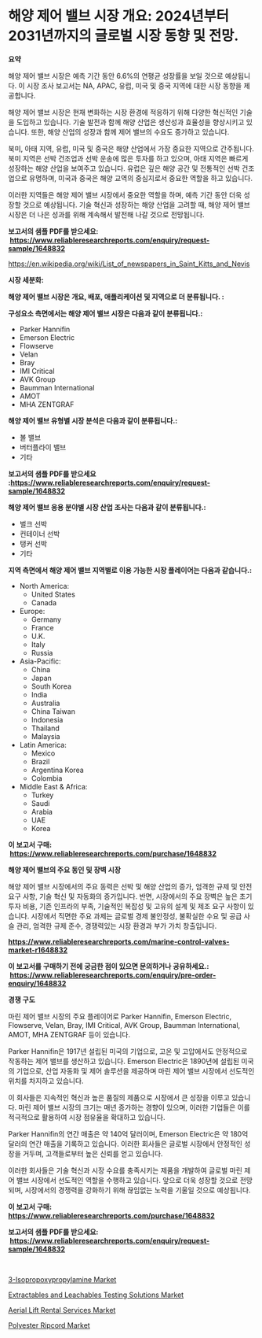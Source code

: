 <p><h1>해양 제어 밸브 시장 개요: 2024년부터 2031년까지의 글로벌 시장 동향 및 전망.</h1></p><p><strong>요약</strong></p>
<p><p>해양 제어 밸브 시장은 예측 기간 동안 6.6%의 연평균 성장률을 보일 것으로 예상됩니다. 이 시장 조사 보고서는  NA, APAC, 유럽, 미국 및 중국 지역에 대한 시장 동향을 제공합니다.</p><p>해양 제어 밸브 시장은 현재 변화하는 시장 환경에 적응하기 위해 다양한 혁신적인 기술을 도입하고 있습니다. 기술 발전과 함께 해양 산업은 생산성과 효율성을 향상시키고 있습니다. 또한, 해양 산업의 성장과 함께 제어 밸브의 수요도 증가하고 있습니다. </p><p>북미, 아태 지역, 유럽, 미국 및 중국은 해양 산업에서 가장 중요한 지역으로 간주됩니다. 북미 지역은 선박 건조업과 선박 운송에 많은 투자를 하고 있으며, 아태 지역은 빠르게 성장하는 해양 산업을 보여주고 있습니다. 유럽은 깊은 해양 공간 및 전통적인 선박 건조업으로 유명하며, 미국과 중국은 해양 교역의 중심지로서 중요한 역할을 하고 있습니다.</p><p>이러한 지역들은 해양 제어 밸브 시장에서 중요한 역할을 하며, 예측 기간 동안 더욱 성장할 것으로 예상됩니다. 기술 혁신과 성장하는 해양 산업을 고려할 때, 해양 제어 밸브 시장은 더 나은 성과를 위해 계속해서 발전해 나갈 것으로 전망됩니다.</p></p>
<p><strong>보고서의 샘플 PDF를 받으세요: &nbsp;<a href="https://www.reliableresearchreports.com/enquiry/request-sample/1648832">https://www.reliableresearchreports.com/enquiry/request-sample/1648832</a></strong></p>
<p><a href="https://en.wikipedia.org/wiki/List_of_newspapers_in_Saint_Kitts_and_Nevis">https://en.wikipedia.org/wiki/List_of_newspapers_in_Saint_Kitts_and_Nevis</a></p>
<p><strong>시장 세분화:</strong></p>
<p><strong> 해양 제어 밸브 시장은 개요, 배포, 애플리케이션 및 지역으로 더 분류됩니다. :</strong></p>
<p><strong>구성요소 측면에서는 해양 제어 밸브 시장은 다음과 같이 분류됩니다.:</strong></p>
<p><ul><li>Parker Hannifin</li><li>Emerson Electric</li><li>Flowserve</li><li>Velan</li><li>Bray</li><li>IMI Critical</li><li>AVK Group</li><li>Baumman International</li><li>AMOT</li><li>MHA ZENTGRAF</li></ul></p>
<p><strong> 해양 제어 밸브 유형별 시장 분석은 다음과 같이 분류됩니다.:</strong></p>
<p><ul><li>볼 밸브</li><li>버터플라이 밸브</li><li>기타</li></ul></p>
<p><strong>보고서의 샘플 PDF를 받으세요 :<a href="https://www.reliableresearchreports.com/enquiry/request-sample/1648832">https://www.reliableresearchreports.com/enquiry/request-sample/1648832</a></strong></p>
<p><strong> 해양 제어 밸브 응용 분야별 시장 산업 조사는 다음과 같이 분류됩니다.:</strong></p>
<p><ul><li>벌크 선박</li><li>컨테이너 선박</li><li>탱커 선박</li><li>기타</li></ul></p>
<p><strong>지역 측면에서 해양 제어 밸브 지역별로 이용 가능한 시장 플레이어는 다음과 같습니다.:</strong></p>
<p><ul>
    <li>
        North America:
        <ul>
            <li>United States</li>
            <li>Canada</li>
        </ul>
    </li>
    <li>
        Europe:
        <ul>
            <li>Germany</li>
            <li>France</li>
            <li>U.K.</li>
            <li>Italy</li>
            <li>Russia</li>
        </ul>
    </li>
    <li>
        Asia-Pacific:
        <ul>
            <li>China</li>
            <li>Japan</li>
            <li>South Korea</li>
            <li>India</li>
            <li>Australia</li>
            <li>China Taiwan</li>
            <li>Indonesia</li>
            <li>Thailand</li>
            <li>Malaysia</li>
        </ul>
    </li>
    <li>
        Latin America:
        <ul>
            <li>Mexico</li>
            <li>Brazil</li>
            <li>Argentina Korea</li>
            <li>Colombia</li>
        </ul>
    </li>
    <li>
        Middle East & Africa:
        <ul>
            <li>Turkey</li>
            <li>Saudi</li>
            <li>Arabia</li>
            <li>UAE</li>
            <li>Korea</li>
        </ul>
    </li>
    </ul></p>
<p><strong>이 보고서 구매: &nbsp;<a href="https://www.reliableresearchreports.com/purchase/1648832">https://www.reliableresearchreports.com/purchase/1648832</a></strong></p>
<p><strong>해양 제어 밸브의 주요 동인 및 장벽 시장</strong></p>
<p><p>해양 제어 밸브 시장에서의 주요 동력은 선박 및 해양 산업의 증가, 엄격한 규제 및 안전 요구 사항, 기술 혁신 및 자동화의 증가입니다. 반면, 시장에서의 주요 장벽은 높은 초기 투자 비용, 기존 인프라의 부족, 기술적인 복잡성 및 고유의 설계 및 제조 요구 사항이 있습니다. 시장에서 직면한 주요 과제는 글로벌 경제 불안정성, 불확실한 수요 및 공급 사슬 관리, 엄격한 규제 준수, 경쟁력있는 시장 환경과 부가 가치 창출입니다.</p></p>
<p><strong><a href="https://www.reliableresearchreports.com/marine-control-valves-market-r1648832">https://www.reliableresearchreports.com/marine-control-valves-market-r1648832</a></strong></p>
<p><strong>이 보고서를 구매하기 전에 궁금한 점이 있으면 문의하거나 공유하세요.: &nbsp;<a href="https://www.reliableresearchreports.com/enquiry/pre-order-enquiry/1648832">https://www.reliableresearchreports.com/enquiry/pre-order-enquiry/1648832</a></strong></p>
<p><strong>경쟁 구도</strong></p>
<p><p>마린 제어 밸브 시장의 주요 플레이어로 Parker Hannifin, Emerson Electric, Flowserve, Velan, Bray, IMI Critical, AVK Group, Baumman International, AMOT, MHA ZENTGRAF 등이 있습니다. </p><p>Parker Hannifin은 1917년 설립된 미국의 기업으로, 고온 및 고압에서도 안정적으로 작동하는 제어 밸브를 생산하고 있습니다. Emerson Electric은 1890년에 설립된 미국의 기업으로, 산업 자동화 및 제어 솔루션을 제공하며 마린 제어 밸브 시장에서 선도적인 위치를 차지하고 있습니다.</p><p>이 회사들은 지속적인 혁신과 높은 품질의 제품으로 시장에서 큰 성장을 이루고 있습니다. 마린 제어 밸브 시장의 크기는 매년 증가하는 경향이 있으며, 이러한 기업들은 이를 적극적으로 활용하여 시장 점유율을 확대하고 있습니다.</p><p>Parker Hannifin의 연간 매출은 약 140억 달러이며, Emerson Electric은 약 180억 달러의 연간 매출을 기록하고 있습니다. 이러한 회사들은 글로벌 시장에서 안정적인 성장을 거두며, 고객들로부터 높은 신뢰를 얻고 있습니다.</p><p>이러한 회사들은 기술 혁신과 시장 수요를 충족시키는 제품을 개발하여 글로벌 마린 제어 밸브 시장에서 선도적인 역할을 수행하고 있습니다. 앞으로 더욱 성장할 것으로 전망되며, 시장에서의 경쟁력을 강화하기 위해 끊임없는 노력을 기울일 것으로 예상됩니다.</p></p>
<p><strong>이 보고서 구매: &nbsp; <a href="https://www.reliableresearchreports.com/purchase/1648832">https://www.reliableresearchreports.com/purchase/1648832</a></strong></p>
<p><strong>보고서의 샘플 PDF를 받으세요: &nbsp;<a href="https://www.reliableresearchreports.com/enquiry/request-sample/1648832">https://www.reliableresearchreports.com/enquiry/request-sample/1648832</a></strong><strong></strong></p>
<p>&nbsp;</p>
<p><p><a href="https://github.com/valeriecruz651/Market-Research-Report-List-1/blob/main/3-isopropoxypropylamine-market.md">3-Isopropoxypropylamine Market</a></p><p><a href="https://issuu.com/reportprime-2/docs/extractables-and-leachables-testing-solutions-mark">Extractables and Leachables Testing Solutions Market</a></p><p><a href="https://issuu.com/reportprime-2/docs/aerial-lift-rental-services-market-size-2030.pptx">Aerial Lift Rental Services Market</a></p><p><a href="https://github.com/heatherogden68774/Market-Research-Report-List-1/blob/main/polyester-ripcord-market.md">Polyester Ripcord Market</a></p></p>